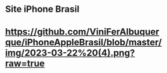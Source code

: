 <h1>Site iPhone Brasil<h1>

https://github.com/ViniFerAlbuquerque/iPhoneAppleBrasil/blob/master/img/2023-03-22%20(4).png?raw=true
